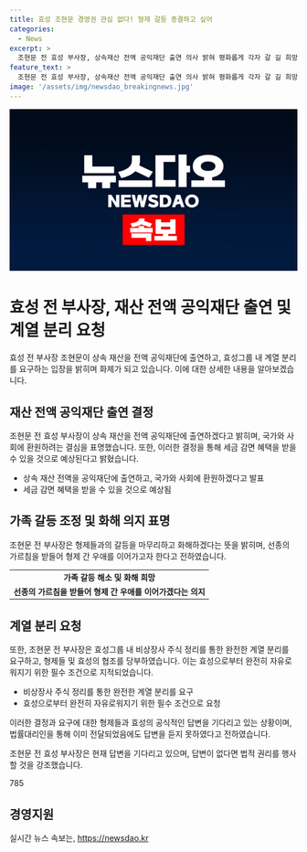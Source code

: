 ```yaml
---
title: 효성 조현문 경영권 관심 없다! 형제 갈등 종결하고 싶어
categories:
  - News
excerpt: >
  조현문 전 효성 부사장, 상속재산 전액 공익재단 출연 의사 밝혀 평화롭게 각자 갈 길 희망 기자회견 참석. 상속재산 욕심내지 않고 공익재단 출연 강조, 형제 갈등 마무리하려는 의사 표명. 공동상속인 동의 시 세금 감면 혜택 받을 수 있고, 형제들과의 화해를 강조하며 계열 분리 요청. 형제들의 협조를 요청하나 공식 답변 받지 못해 법적 권리 행사 언급.
feature_text: >
  조현문 전 효성 부사장, 상속재산 전액 공익재단 출연 의사 밝혀 평화롭게 각자 갈 길 희망 기자회견 참석. 상속재산 욕심내지 않고 공익재단 출연 강조, 형제 갈등 마무리하려는 의사 표명. 공동상속인 동의 시 세금 감면 혜택 받을 수 있고, 형제들과의 화해를 강조하며 계열 분리 요청. 형제들의 협조를 요청하나 공식 답변 받지 못해 법적 권리 행사 언급.
image: '/assets/img/newsdao_breakingnews.jpg'
---
```


<p><img src="/assets/img/newsdao_breakingnews.jpg" alt="flaretime 속보" /></p>

<h1>효성 전 부사장, 재산 전액 공익재단 출연 및 계열 분리 요청</h1>

<p data-ke-size="size16">효성 전 부사장 조현문이 상속 재산을 전액 공익재단에 출연하고, 효성그룹 내 계열 분리를 요구하는 입장을 밝히며 화제가 되고 있습니다. 이에 대한 상세한 내용을 알아보겠습니다.</p>

<h2>재산 전액 공익재단 출연 결정</h2>

<p data-ke-size="size16">조현문 전 효성 부사장이 상속 재산을 전액 공익재단에 출연하겠다고 밝히며, 국가와 사회에 환원하려는 결심을 표명했습니다. 또한, 이러한 결정을 통해 세금 감면 혜택을 받을 수 있을 것으로 예상된다고 밝혔습니다.</p>

<ul>
  <li>상속 재산 전액을 공익재단에 출연하고, 국가와 사회에 환원하겠다고 발표</li>
  <li>세금 감면 혜택을 받을 수 있을 것으로 예상됨</li>
</ul>

<h2>가족 갈등 조정 및 화해 의지 표명</h2>

<p data-ke-size="size16">조현문 전 부사장은 형제들과의 갈등을 마무리하고 화해하겠다는 뜻을 밝히며, 선종의 가르침을 받들어 형제 간 우애를 이어가고자 한다고 전하였습니다.</p>

<table>
  <tr>
    <td style="text-align: center; height: 17px;"><b>가족 갈등 해소 및 화해 희망</b></td>
  </tr>
  <tr>
    <td style="text-align: center; height: 17px;"><b>선종의 가르침을 받들어 형제 간 우애를 이어가겠다는 의지</b></td>
  </tr>
</table>

<h2>계열 분리 요청</h2>

<p data-ke-size="size16">또한, 조현문 전 부사장은 효성그룹 내 비상장사 주식 정리를 통한 완전한 계열 분리를 요구하고, 형제들 및 효성의 협조를 당부하였습니다. 이는 효성으로부터 완전히 자유로워지기 위한 필수 조건으로 지적되었습니다.</p>

<ul>
  <li>비상장사 주식 정리를 통한 완전한 계열 분리를 요구</li>
  <li>효성으로부터 완전히 자유로워지기 위한 필수 조건으로 요청</li>
</ul>

<p data-ke-size="size16">이러한 결정과 요구에 대한 형제들과 효성의 공식적인 답변을 기다리고 있는 상황이며, 법률대리인을 통해 이미 전달되었음에도 답변을 듣지 못하였다고 전하였습니다. </p>

<p data-ke-size="size16">조현문 전 효성 부사장은 현재 답변을 기다리고 있으며, 답변이 없다면 법적 권리를 행사할 것을 강조했습니다.</p>

<p>785</p>

<h2 data-ke-size="size16">경영지원</h2>
실시간 뉴스 속보는, <a href="https://newsdao.kr" rel="dofollow">https://newsdao.kr</a>


